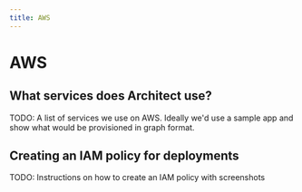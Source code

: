 ```yaml
---
title: AWS
---
```


# AWS

## What services does Architect use?

TODO: A list of services we use on AWS. Ideally we'd use a sample app and show what would be provisioned in graph format.

## Creating an IAM policy for deployments

TODO: Instructions on how to create an IAM policy with screenshots
